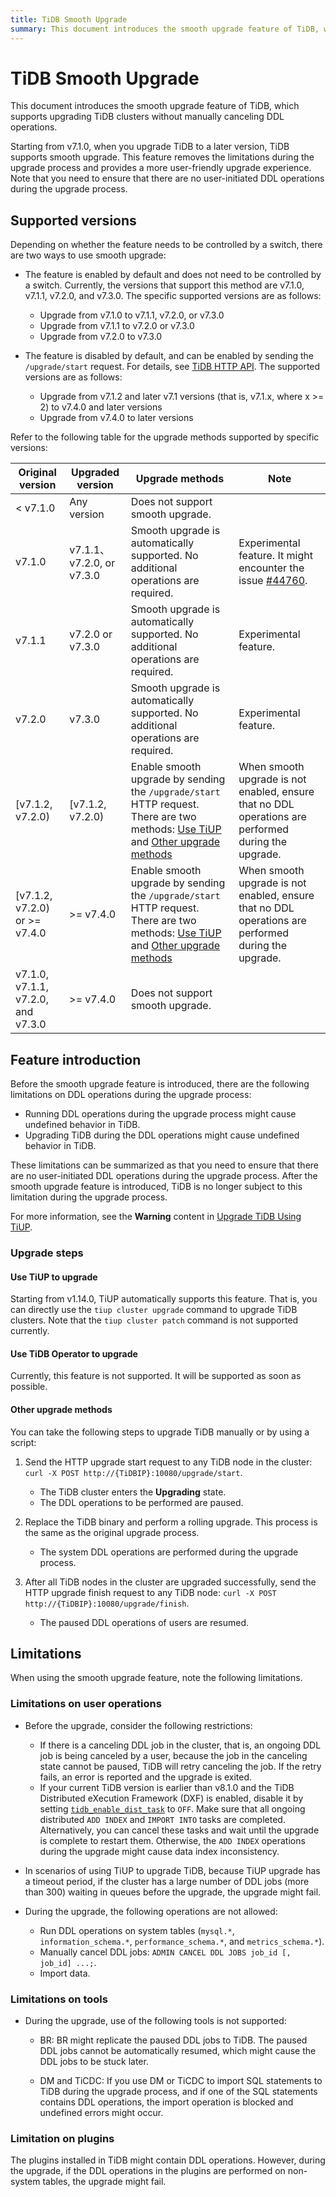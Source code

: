 ```yaml
---
title: TiDB Smooth Upgrade
summary: This document introduces the smooth upgrade feature of TiDB, which supports upgrading TiDB clusters without manually canceling DDL operations.
---
```


# TiDB Smooth Upgrade

This document introduces the smooth upgrade feature of TiDB, which supports upgrading TiDB clusters without manually canceling DDL operations.

Starting from v7.1.0, when you upgrade TiDB to a later version, TiDB supports smooth upgrade. This feature removes the limitations during the upgrade process and provides a more user-friendly upgrade experience. Note that you need to ensure that there are no user-initiated DDL operations during the upgrade process.

## Supported versions

Depending on whether the feature needs to be controlled by a switch, there are two ways to use smooth upgrade:

- The feature is enabled by default and does not need to be controlled by a switch. Currently, the versions that support this method are v7.1.0, v7.1.1, v7.2.0, and v7.3.0. The specific supported versions are as follows:
    - Upgrade from v7.1.0 to v7.1.1, v7.2.0, or v7.3.0
    - Upgrade from v7.1.1 to v7.2.0 or v7.3.0
    - Upgrade from v7.2.0 to v7.3.0

- The feature is disabled by default, and can be enabled by sending the `/upgrade/start` request. For details, see [TiDB HTTP API](https://github.com/pingcap/tidb/blob/master/docs/tidb_http_api.md). The supported versions are as follows:
    - Upgrade from v7.1.2 and later v7.1 versions (that is, v7.1.x, where x >= 2) to v7.4.0 and later versions
    - Upgrade from v7.4.0 to later versions

Refer to the following table for the upgrade methods supported by specific versions:

| Original version | Upgraded version | Upgrade methods | Note |
|------|--------|-------------|-------------|
| < v7.1.0  | Any version                 | Does not support smooth upgrade. | |
| v7.1.0    | v7.1.1、v7.2.0, or v7.3.0   | Smooth upgrade is automatically supported. No additional operations are required. | Experimental feature. It might encounter the issue [#44760](https://github.com/pingcap/tidb/pull/44760). |
| v7.1.1    | v7.2.0 or v7.3.0         | Smooth upgrade is automatically supported. No additional operations are required. | Experimental feature.  |
| v7.2.0    | v7.3.0                   | Smooth upgrade is automatically supported. No additional operations are required. | Experimental feature.  |
| [v7.1.2, v7.2.0)                     | [v7.1.2, v7.2.0) | Enable smooth upgrade by sending the `/upgrade/start` HTTP request. There are two methods: [Use TiUP](#use-tiup-to-upgrade) and [Other upgrade methods](#other-upgrade-methods) | When smooth upgrade is not enabled, ensure that no DDL operations are performed during the upgrade. |
| [v7.1.2, v7.2.0) or >= v7.4.0             | >= v7.4.0 | Enable smooth upgrade by sending the `/upgrade/start` HTTP request. There are two methods: [Use TiUP](#use-tiup-to-upgrade) and [Other upgrade methods](#other-upgrade-methods)  | When smooth upgrade is not enabled, ensure that no DDL operations are performed during the upgrade. |
| v7.1.0, v7.1.1, v7.2.0, and v7.3.0     | >= v7.4.0 | Does not support smooth upgrade. | |

## Feature introduction

Before the smooth upgrade feature is introduced, there are the following limitations on DDL operations during the upgrade process:

- Running DDL operations during the upgrade process might cause undefined behavior in TiDB.
- Upgrading TiDB during the DDL operations might cause undefined behavior in TiDB.

These limitations can be summarized as that you need to ensure that there are no user-initiated DDL operations during the upgrade process. After the smooth upgrade feature is introduced, TiDB is no longer subject to this limitation during the upgrade process.

For more information, see the **Warning** content in [Upgrade TiDB Using TiUP](/upgrade-tidb-using-tiup.md#upgrade-tidb-using-tiup).

### Upgrade steps

#### Use TiUP to upgrade

Starting from v1.14.0, TiUP automatically supports this feature. That is, you can directly use the `tiup cluster upgrade` command to upgrade TiDB clusters. Note that the `tiup cluster patch` command is not supported currently.

#### Use TiDB Operator to upgrade

Currently, this feature is not supported. It will be supported as soon as possible.

#### Other upgrade methods

You can take the following steps to upgrade TiDB manually or by using a script:

1. Send the HTTP upgrade start request to any TiDB node in the cluster: `curl -X POST http://{TiDBIP}:10080/upgrade/start`.
   * The TiDB cluster enters the **Upgrading** state.
   * The DDL operations to be performed are paused.

2. Replace the TiDB binary and perform a rolling upgrade. This process is the same as the original upgrade process.
    * The system DDL operations are performed during the upgrade process.

3. After all TiDB nodes in the cluster are upgraded successfully, send the HTTP upgrade finish request to any TiDB node: `curl -X POST http://{TiDBIP}:10080/upgrade/finish`.
    * The paused DDL operations of users are resumed.

## Limitations

When using the smooth upgrade feature, note the following limitations.

### Limitations on user operations

* Before the upgrade, consider the following restrictions:

    * If there is a canceling DDL job in the cluster, that is, an ongoing DDL job is being canceled by a user, because the job in the canceling state cannot be paused, TiDB will retry canceling the job. If the retry fails, an error is reported and the upgrade is exited.
    * If your current TiDB version is earlier than v8.1.0 and the TiDB Distributed eXecution Framework (DXF) is enabled, disable it by setting [`tidb_enable_dist_task`](/system-variables.md#tidb_enable_dist_task-new-in-v710) to `OFF`. Make sure that all ongoing distributed `ADD INDEX` and `IMPORT INTO` tasks are completed. Alternatively, you can cancel these tasks and wait until the upgrade is complete to restart them. Otherwise, the `ADD INDEX` operations during the upgrade might cause data index inconsistency.

* In scenarios of using TiUP to upgrade TiDB, because TiUP upgrade has a timeout period, if the cluster has a large number of DDL jobs (more than 300) waiting in queues before the upgrade, the upgrade might fail.

* During the upgrade, the following operations are not allowed:

    * Run DDL operations on system tables (`mysql.*`, `information_schema.*`, `performance_schema.*`, and `metrics_schema.*`).
    * Manually cancel DDL jobs: `ADMIN CANCEL DDL JOBS job_id [, job_id] ...;`.
    * Import data.

### Limitations on tools

* During the upgrade, use of the following tools is not supported:

    * BR: BR might replicate the paused DDL jobs to TiDB. The paused DDL jobs cannot be automatically resumed, which might cause the DDL jobs to be stuck later.

    * DM and TiCDC: If you use DM or TiCDC to import SQL statements to TiDB during the upgrade process, and if one of the SQL statements contains DDL operations, the import operation is blocked and undefined errors might occur.

### Limitation on plugins

The plugins installed in TiDB might contain DDL operations. However, during the upgrade, if the DDL operations in the plugins are performed on non-system tables, the upgrade might fail.
